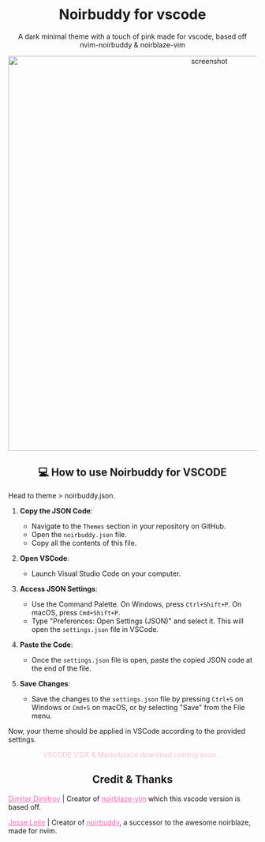 <h1 align="center" style="font-weight: bold;">Noirbuddy for vscode</h1>

<p align="center">A dark minimal theme with a touch of pink made for vscode, based off nvim-noirbuddy & noirblaze-vim</p>

<p align="center">

<img src="https://pbs.twimg.com/media/GNhTsMFa0AASZhn?format=jpg&name=medium" alt="screenshot" width="800px">
</p>
 
<h2 align="center" id="technologies">💻 How to use Noirbuddy for VSCODE</h2>

Head to theme > noirbuddy.json.

<p align="center">

1. **Copy the JSON Code**:

   - Navigate to the `Themes` section in your repository on GitHub.
   - Open the `noirbuddy.json` file.
   - Copy all the contents of this file.

2. **Open VSCode**:

   - Launch Visual Studio Code on your computer.

3. **Access JSON Settings**:

   - Use the Command Palette. On Windows, press `Ctrl+Shift+P`. On macOS, press `Cmd+Shift+P`.
   - Type "Preferences: Open Settings (JSON)" and select it. This will open the `settings.json` file in VSCode.

4. **Paste the Code**:

   - Once the `settings.json` file is open, paste the copied JSON code at the end of the file.

5. **Save Changes**:
   - Save the changes to the `settings.json` file by pressing `Ctrl+S` on Windows or `Cmd+S` on macOS, or by selecting "Save" from the File menu.

Now, your theme should be applied in VSCode according to the provided settings.

</p>

<p align="center" style="color:pink;">VSCODE VSIX & Marketplace download coming soon...</p>

</p>

<h2 align="center" id="colab">Credit & Thanks</h2>

<a style="color:hotpink;" href="https://github.com/n1ghtmare/">Dimitar Dimitrov</a> | Creator of <a style="color:hotpink;" href="https://github.com/n1ghtmare/noirblaze-vim">noirblaze-vim</a> which this vscode version is based off.

<p> <a style="color:hotpink;" href="https://github.com/jesseleite/">Jesse Leite</a> | Creator of <a style="color:hotpink;" href="https://github.com/jesseleite/nvim-noirbuddy">noirbuddy</a>, a successor to the awesome noirblaze, made for nvim.

<table>
<tr>

